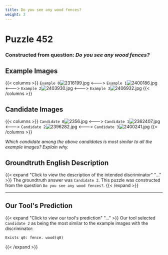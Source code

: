 ```yaml
---
title: Do you see any wood fences?
weight: 3
---
```


# Puzzle 452
### Constructed from question: _Do you see any wood fences?_


## Example Images
{{< columns >}}
`Example 0`![2316199.jpg](/gqa_images/2316199.jpg)
<--->
`Example 1`![2400186.jpg](/gqa_images/2400186.jpg)
<--->
`Example 2`![2403930.jpg](/gqa_images/2403930.jpg)
<--->
`Example 3`![2406932.jpg](/gqa_images/2406932.jpg)
{{< /columns >}}

## Candidate Images
{{< columns >}}
`Candidate 0`![2356.jpg](/gqa_images/2356.jpg)
<--->
`Candidate 1`![2362407.jpg](/gqa_images/2362407.jpg)
<--->
`Candidate 2`![2396282.jpg](/gqa_images/2396282.jpg)
<--->
`Candidate 3`![2400241.jpg](/gqa_images/2400241.jpg)
{{< /columns >}}

*Which candidate among the above candidates is most similar to all the example images? Explain why.*

## Groundtruth English Description

{{< expand "Click to view the description of the intended discriminator" "..." >}}
The groundtruth answer was `Candidate 2`. This puzzle was constructed from the question `Do you see any wood fences?`.
{{< /expand >}}

---

## Our Tool's Prediction

{{< expand "Click to view our tool's prediction" "..." >}}
Our tool selected `Candidate 2` as being the most similar to the example images with the discriminator:
```plaintext
Exists q0: fence. wood(q0)
```
{{< /expand >}}
